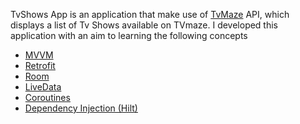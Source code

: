 TvShows App is an application that make use of [TvMaze](https://www.tvmaze.com/api) API, which displays a list of Tv Shows available on TVmaze. I developed this application with an aim to learning the following concepts
- [MVVM](https://blog.mindorks.com/mvvm-architecture-android-tutorial-for-beginners-step-by-step-guide) 
- [Retrofit](https://abhiandroid.com/programming/retrofit)
- [Room]()
- [LiveData](https://developer.android.com/topic/libraries/architecture/livedata)
- [Coroutines](https://developer.android.com/kotlin/coroutines)
- [Dependency Injection (Hilt)](https://developer.android.com/training/dependency-injection/hilt-android)
